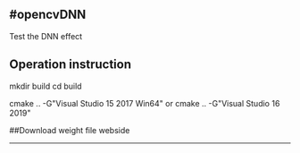 #opencvDNN
---
Test the DNN effect

## Operation instruction
mkdir build
cd build

cmake .. -G"Visual Studio 15 2017 Win64"
or
cmake .. -G"Visual Studio 16 2019"

##Download weight file webside

---
